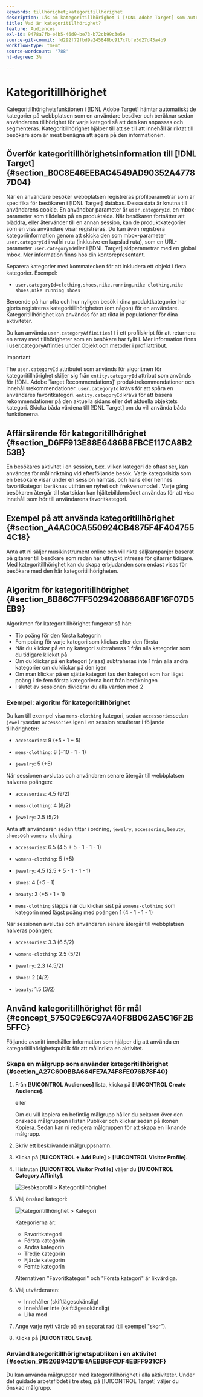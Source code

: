 ```yaml
---
keywords: tillhörighet;kategoritillhörighet
description: Läs om kategoritillhörighet i [!DNL Adobe Target] som automatiskt hämtar kategorier från ett användarbesök och sedan beräknar användarens tillhörighet för kategorin så att den kan anpassas och segmenteras.
title: Vad är kategoritillhörighet?
feature: Audiences
exl-id: 9478a7fb-e4b5-46d9-be73-b72cb99c3e5e
source-git-commit: fd292f72fbd9a245848bc917c7bfe5d27d43a4b9
workflow-type: tm+mt
source-wordcount: '788'
ht-degree: 3%

---
```


# Kategoritillhörighet

Kategoritillhörighetsfunktionen i [!DNL Adobe Target] hämtar automatiskt de kategorier på webbplatsen som en användare besöker och beräknar sedan användarens tillhörighet för varje kategori så att den kan anpassas och segmenteras. Kategoritillhörighet hjälper till att se till att innehåll är riktat till besökare som är mest benägna att agera på den informationen.

## Överför kategoritillhörighetsinformation till [!DNL Target] {#section_B0C8E46EEBAC4549AD90352A47787D04}

När en användare besöker webbplatsen registreras profilparametrar som är specifika för besökaren i [!DNL Target] databas. Dessa data är knutna till användarens cookie. En användbar parameter är `user.categoryId`, en mbox-parameter som tilldelats på en produktsida. När besökaren fortsätter att bläddra, eller återvänder till en annan session, kan de produktkategorier som en viss användare visar registreras. Du kan även registrera kategoriinformation genom att skicka den som mbox-parameter `user.categoryId` i valfri ruta (inklusive en kapslad ruta), som en URL-parameter `user.categoryId`eller i [!DNL Target] sidparametrar med en global mbox. Mer information finns hos din kontorepresentant.

Separera kategorier med kommatecken för att inkludera ett objekt i flera kategorier. Exempel:

* `user.categoryId=clothing,shoes,nike,running,nike clothing,nike shoes,nike running shoes`

Beroende på hur ofta och hur nyligen besök i dina produktkategorier har gjorts registreras kategoritillhörigheten (om någon) för en användare. Kategoritillhörighet kan användas för att rikta in populationer för dina aktiviteter.

Du kan använda `user.categoryAffinities[]` i ett profilskript för att returnera en array med tillhörigheter som en besökare har fyllt i. Mer information finns i [user.categoryAffinties under Objekt och metoder i profilattribut](/help/c-target/c-visitor-profile/profile-parameters.md#objects).

>[!IMPORTANT]
>
>The `user.categoryId` attributet som används för algoritmen för kategoritillhörighet skiljer sig från `entity.categoryId` attribut som används för [!DNL Adobe Target Recommendations]&#39; produktrekommendationer och innehållsrekommendationer. `user.categoryId` krävs för att spåra en användares favoritkategori. `entity.categoryId` krävs för att basera rekommendationer på den aktuella sidans eller det aktuella objektets kategori. Skicka båda värdena till [!DNL Target] om du vill använda båda funktionerna.

## Affärsärende för kategoritillhörighet {#section_D6FF913E88E6486B8FBCE117CA8B253B}

En besökares aktivitet i en session, t.ex. vilken kategori de oftast ser, kan användas för målinriktning vid efterföljande besök. Varje kategorisida som en besökare visar under en session hämtas, och hans eller hennes favoritkategori beräknas utifrån en nyhet och frekvensmodell. Varje gång besökaren återgår till startsidan kan hjältebildområdet användas för att visa innehåll som hör till användarens favoritkategori.

## Exempel på att använda kategoritillhörighet {#section_A4AC0CA550924CB4875F4F4047554C18}

Anta att ni säljer musikinstrument online och vill rikta säljkampanjer baserat på gitarrer till besökare som redan har uttryckt intresse för gitarrer tidigare. Med kategoritillhörighet kan du skapa erbjudanden som endast visas för besökare med den här kategoritillhörigheten.

## Algoritm för kategoritillhörighet {#section_8B86C7FF50294208866ABF16F07D5EB9}

Algoritmen för kategoritillhörighet fungerar så här:

* Tio poäng för den första kategorin
* Fem poäng för varje kategori som klickas efter den första
* När du klickar på en ny kategori subtraheras 1 från alla kategorier som du tidigare klickat på
* Om du klickar på en kategori (visas) subtraheras inte 1 från alla andra kategorier om du klickar på den igen
* Om man klickar på en sjätte kategori tas den kategori som har lägst poäng i de fem första kategorierna bort från beräkningen
* I slutet av sessionen dividerar du alla värden med 2

### Exempel: algoritm för kategoritillhörighet

Du kan till exempel visa `mens-clothing` kategori, sedan `accessories`sedan `jewelry`sedan `accessories` igen i en session resulterar i följande tillhörigheter:

* `accessories`: 9 (+5 - 1 + 5)

* `mens-clothing`: 8 (+10 - 1 - 1)

* `jewelry`: 5 (+5)

När sessionen avslutas och användaren senare återgår till webbplatsen halveras poängen:

* `accessories`: 4.5 (9/2)

* `mens-clothing`: 4 (8/2)

* `jewelry`: 2.5 (5/2)

Anta att användaren sedan tittar i ordning, `jewelry`, `accessories`, `beauty`, `shoes`och `womens-clothing`:

* `accessories`: 6.5 (4.5 + 5 - 1 - 1 - 1)

* `womens-clothing`: 5 (+5)

* `jewelry`: 4.5 (2.5 + 5 - 1 - 1 - 1)

* `shoes`: 4 (+5 - 1)

* `beauty`: 3 (+5 - 1 - 1)

* `mens-clothing` släpps när du klickar sist på `womens-clothing` som kategorin med lägst poäng med poängen 1 (4 - 1 - 1 - 1)

När sessionen avslutas och användaren senare återgår till webbplatsen halveras poängen:

* `accessories`: 3.3 (6.5/2)

* `womens-clothing`: 2.5 (5/2)

* `jewelry`: 2.3 (4.5/2)

* `shoes`: 2 (4/2)

* `beauty`: 1.5 (3/2)

## Använd kategoritillhörighet för mål {#concept_5750C9E6C97A40F8B062A5C16F2B5FFC}

Följande avsnitt innehåller information som hjälper dig att använda en kategoritillhörighetspublik för att målinrikta en aktivitet.

### Skapa en målgrupp som använder kategoritillhörighet {#section_A27C600BBA664FE7A74F8FE076B78F40}

1. Från **[!UICONTROL Audiences]** lista, klicka på **[!UICONTROL Create Audience]**.

   eller

   Om du vill kopiera en befintlig målgrupp håller du pekaren över den önskade målgruppen i listan Publiker och klickar sedan på ikonen Kopiera. Sedan kan ni redigera målgruppen för att skapa en liknande målgrupp.

1. Skriv ett beskrivande målgruppsnamn.
1. Klicka på **[!UICONTROL + Add Rule]** > **[!UICONTROL Visitor Profile]**.
1. I listrutan **[!UICONTROL Visitor Profile]** väljer du **[!UICONTROL Category Affinity]**.

   ![Besöksprofil > Kategoritillhörighet](assets/affinity.png)

1. Välj önskad kategori:

   ![Kategoritillhörighet > Kategori](assets/affinity-category.png)

   Kategorierna är:

   * Favoritkategori
   * Första kategorin
   * Andra kategorin
   * Tredje kategorin
   * Fjärde kategorin
   * Femte kategorin

   Alternativen &quot;Favoritkategori&quot; och &quot;Första kategori&quot; är likvärdiga.

1. Välj utvärderaren:

   * Innehåller (skiftlägesokänslig)
   * Innehåller inte (skiftlägesokänslig)
   * Lika med

1. Ange varje nytt värde på en separat rad (till exempel &quot;skor&quot;).
1. Klicka på **[!UICONTROL Save]**.

### Använd kategoritillhörighetspubliken i en aktivitet {#section_91526B942D1B4AEBB8FCDF4EBFF931CF}

Du kan använda målgrupper med kategoritillhörighet i alla aktiviteter. Under det guidade arbetsflödet i tre steg, på [!UICONTROL Target] väljer du önskad målgrupp.
